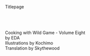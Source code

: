 <br/>
<br/>
Titlepage<br/>
<br/>
<br/>
<br/>
<br/>
Cooking with Wild Game - Volume Eight<br/>
by EDA<br/>
Illustrations by Kochimo<br/>
Translation by Skythewood<br/>
<br/>
<br/>
